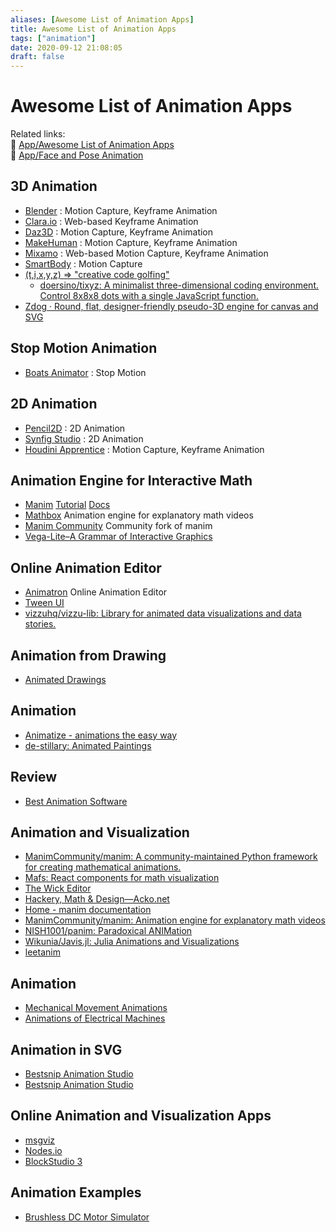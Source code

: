 ```yaml
---
aliases: [Awesome List of Animation Apps]
title: Awesome List of Animation Apps
tags: ["animation"]
date: 2020-09-12 21:08:05
draft: false
---
```


# Awesome List of Animation Apps

Related links:  
🔗 [App/Awesome List of Animation Apps](animation-app.md)  
🔗 [App/Face and Pose Animation](face-pose-animation.md)

## 3D Animation

- [Blender](https://www.blender.org/) : Motion Capture, Keyframe Animation
- [Clara.io](https://clara.io/) : Web-based Keyframe Animation
- [Daz3D](https://www.daz3d.com/daz_studio) : Motion Capture, Keyframe Animation
- [MakeHuman](https://www.makehumancommunity.org/) : Motion Capture, Keyframe Animation
- [Mixamo](https://www.mixamo.com/#/) : Web-based Motion Capture, Keyframe Animation
- [SmartBody](https://smartbody.ict.usc.edu/about) : Motion Capture
- [(t,i,x,y,z) => "creative code golfing"](https://doersino.github.io/tixyz/?code=Math.sin%28x*y*z%2F128%2Bt%29)
    - [doersino/tixyz: A minimalist three-dimensional coding environment. Control 8x8x8 dots with a single JavaScript function.](https://github.com/doersino/tixyz)
- [Zdog · Round, flat, designer-friendly pseudo-3D engine for canvas and SVG](https://zzz.dog/)

## Stop Motion Animation

- [Boats Animator](https://www.charlielee.uk/boats-animator/) : Stop Motion

## 2D Animation

- [Pencil2D](https://www.pencil2d.org/) : 2D Animation
- [Synfig Studio](https://www.synfig.org/) : 2D Animation
- [Houdini Apprentice](https://www.sidefx.com/) : Motion Capture, Keyframe Animation

## Animation Engine for Interactive Math

- [Manim](https://github.com/3b1b/manim) [Tutorial](https://talkingphysics.wordpress.com/2019/01/08/getting-started-animating-with-manim-and-python-3-7/) [Docs](https://eulertour.com/docs/)
- [Mathbox](https://github.com/unconed/mathbox) Animation engine for explanatory math videos
- [Manim Community](https://github.com/ManimCommunity/manim) Community fork of manim
- [Vega-Lite–A Grammar of Interactive Graphics](https://vega.github.io/vega-lite/)

## Online Animation Editor

- [Animatron](https://www.animatron.com/) Online Animation Editor
- [Tween UI](https://tweenui.com/animator/)
- [vizzuhq/vizzu-lib: Library for animated data visualizations and data stories.](https://github.com/vizzuhq/vizzu-lib)

## Animation from Drawing

- [Animated Drawings](https://sketch.metademolab.com/)

## Animation

- [Animatize - animations the easy way](https://animatize.com/)
- [de-stillary: Animated Paintings](https://sketchy.cs.brown.edu/textures/#/textures/)

## Review

- [Best Animation Software](https://all3dp.com/1/best-20-3d-animation-software/#smartbody)

## Animation and Visualization

- [ManimCommunity/manim: A community-maintained Python framework for creating mathematical animations.](https://github.com/ManimCommunity/manim)
- [Mafs: React components for math visualization](https://mafs.dev/)
- [The Wick Editor](https://www.wickeditor.com/#/)
- [Hackery, Math & Design—Acko.net](https://acko.net/)
- [Home - manim documentation](https://3b1b.github.io/manim/index.html)
- [ManimCommunity/manim: Animation engine for explanatory math videos](https://github.com/ManimCommunity/manim/)
- [NISH1001/panim: Paradoxical ANIMation](https://github.com/NISH1001/panim)
- [Wikunia/Javis.jl: Julia Animations and Visualizations](https://github.com/Wikunia/Javis.jl)
- [leetanim](https://leetanim.com/)

## Animation

- [Mechanical Movement Animations](http://507movements.com/)
- [Animations of Electrical Machines](http://people.ece.umn.edu/users/riaz/animations/listanimations.html)

## Animation in SVG

- [Bestsnip Animation Studio](https://bestsnip.com/mobile/)
- [Bestsnip Animation Studio](https://bestsnip.com/svg_animation/)

## Online Animation and Visualization Apps

- [msgviz](https://www.msgviz.com/edit/VZbEOj49U)
- [Nodes.io](https://nodes.io/)
- [BlockStudio 3](https://www.blockstud.io/)

## Animation Examples

- [Brushless DC Motor Simulator](https://simulators.drbasheers.com/UCI/x497.6/motor/open_loop_no_pwm.html)
